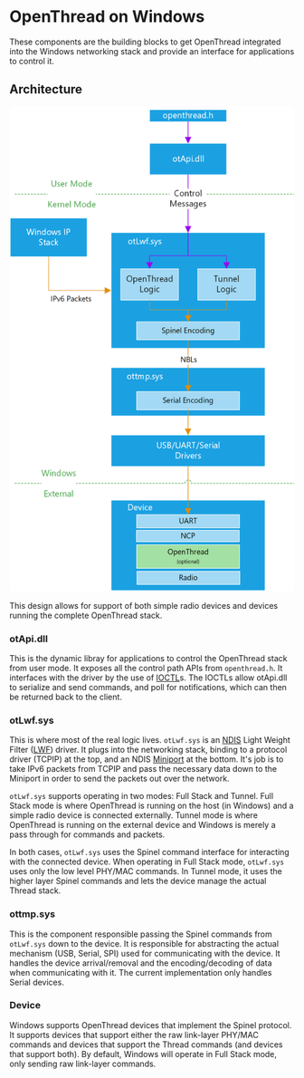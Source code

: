 # OpenThread on Windows #

These components are the building blocks to get OpenThread integrated into the Windows
networking stack and provide an interface for applications to control it.

## Architecture ##

[ndis]: https://msdn.microsoft.com/en-us/windows/hardware/drivers/network/ndis-drivers
[lwf]: https://msdn.microsoft.com/en-us/windows/hardware/drivers/network/ndis-filter-drivers
[miniport]: https://msdn.microsoft.com/en-us/windows/hardware/drivers/network/ndis-miniport-drivers2
[ioctl]: https://msdn.microsoft.com/en-us/library/windows/desktop/aa363219(v=vs.85).aspx
[oid]: https://msdn.microsoft.com/en-us/library/windows/hardware/ff566707(v=vs.85).aspx
[nbl]: https://msdn.microsoft.com/en-us/windows/hardware/drivers/network/net-buffer-architecture

![Windows Architecture](../../../doc/images/windows_design.png)

This design allows for support of both simple radio devices and devices running the complete
OpenThread stack.

### otApi.dll ###

This is the dynamic libray for applications to control the OpenThread stack from user mode. It
exposes all the control path APIs from `openthread.h`. It interfaces with the driver by the use
of [IOCTL][ioctl]s. The IOCTLs allow otApi.dll to serialize and send commands, and poll for notifications,
which can then be returned back to the client.

### otLwf.sys ###

This is where most of the real logic lives. `otLwf.sys` is an [NDIS][ndis] Light Weight Filter ([LWF][lwf]) driver.
It plugs into the networking stack, binding to a protocol driver (TCPIP) at the top, and an NDIS [Miniport][miniport]
at the bottom. It's job is to take IPv6 packets from TCPIP and pass the necessary data down to the Miniport
in order to send the packets out over the network.

`otLwf.sys` supports operating in two modes: Full Stack and Tunnel. Full Stack mode is where OpenThread is
running on the host (in Windows) and a simple radio device is connected externally. Tunnel mode is where
OpenThread is running on the external device and Windows is merely a pass through for commands and packets.

In both cases, `otLwf.sys` uses the Spinel command interface for interacting with the connected device. When operating
in Full Stack mode, `otLwf.sys` uses only the low level PHY/MAC commands. In Tunnel mode, it uses the higher layer
Spinel commands and lets the device manage the actual Thread stack.

### ottmp.sys ###

This is the component responsible passing the Spinel commands from `otLwf.sys` down to the device. It is responsible
for abstracting the actual mechanism (USB, Serial, SPI) used for communicating with the device. It handles the device
arrival/removal and the encoding/decoding of data when communicating with it. The current implementation only handles
Serial devices.

### Device ###

Windows supports OpenThread devices that implement the Spinel protocol. It supports devices that support either the raw
link-layer PHY/MAC commands and devices that support the Thread commands (and devices that support both). By default,
Windows will operate in Full Stack mode, only sending raw link-layer commands.

